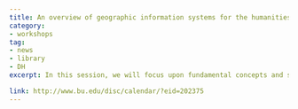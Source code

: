 ```yaml
---
title: An overview of geographic information systems for the humanities 
category:
- workshops
tag: 
- news
- library
- DH
excerpt: In this session, we will focus upon fundamental concepts and skills to begin using GIS software and online platforms in Digital Humanities. We will talk about GIS, and spatial data (concept, and format). We will explore different ways to collect spatial data and to convert spatial data into a GIS friendly version. A list of GIS online platforms and programs will be introduced which we can utilize in digital humanities and social science projects. We will look into some examples of GIS projects in digital humanities and explore the programs and platforms to create these projects.

link: http://www.bu.edu/disc/calendar/?eid=202375
---
```

